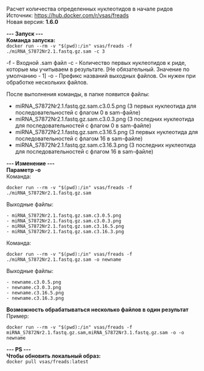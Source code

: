 Расчет количества определенных нуклеотидов в начале ридов  
Источник: https://hub.docker.com/r/vsas/freads  
Новая версия: **1.6.0**

**--- Запуск ---**  
**Команда запуска:**  
``` docker run --rm -v "$(pwd):/in" vsas/freads -f ./miRNA_S7872Nr2.1.fastq.gz.sam -c 3 ```

-f - Входной .sam файл
-с - Количество первых нуклеотидов к риде, которые мы учитываем в результате. [Не обязательный. Значение по умолчанию - 1]
-o - Префикс названий выходных файлов. Он нужен при обработке нескольких файлов. 

После выполнения команды, в папке появится файлы:
- miRNA_S7872Nr2.1.fastq.gz.sam.c3.0.5.png (3 первых нуклеотида для последовательностей с флагом 0 в sam-файле)
- miRNA_S7872Nr2.1.fastq.gz.sam.c3.0.3.png (3 последних нуклеотида для последовательностей с флагом 0 в sam-файле)
- miRNA_S7872Nr2.1.fastq.gz.sam.c3.16.5.png (3 первых нуклеотида для последовательностей с флагом 16 в sam-файле)
- miRNA_S7872Nr2.1.fastq.gz.sam.c3.16.3.png (3 последних нуклеотида для последовательностей с флагом 16 в sam-файле)

**--- Изменение ---**  
**Параметр -o**  
Команда:   
``` 
docker run --rm -v "$(pwd):/in" vsas/freads -f ./miRNA_S7872Nr2.1.fastq.gz.sam 
```  
Выходные файлы:
```
- miRNA_S7872Nr2.1.fastq.gz.sam.c3.0.5.png
- miRNA_S7872Nr2.1.fastq.gz.sam.c3.0.3.png
- miRNA_S7872Nr2.1.fastq.gz.sam.c3.16.5.png
- miRNA_S7872Nr2.1.fastq.gz.sam.c3.16.3.png
```

Команда:   
``` 
docker run --rm -v "$(pwd):/in" vsas/freads -f ./miRNA_S7872Nr2.1.fastq.gz.sam -o newname
```  
Выходные файлы:
```
- newname.c3.0.5.png
- newname.c3.0.3.png
- newname.c3.16.5.png
- newname.c3.16.3.png
```

**Возможность обрабатываться несколько файлов в один результат**  
Пример:
```
docker run --rm -v "$(pwd):/in" vsas/freads -f miRNA_S7872Nr2.1.fastq.gz.sam,miRNA_S7872Nr3.1.fastq.gz.sam -o -o newname
```

**--- PS ---**  
**Чтобы обновить локальный образ:**   
``` docker pull vsas/freads:latest ```